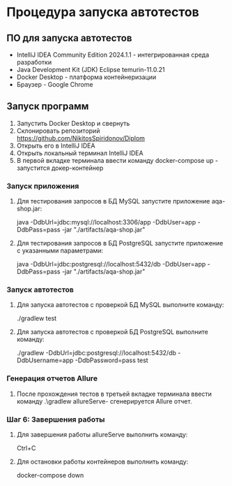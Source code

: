 # Процедура запуска автотестов

## ПО для запуска автотестов

- IntelliJ IDEA Community Edition 2024.1.1 - интегрированная среда разработки
- Java Development Kit (JDK) Eclipse temurin-11.0.21
- Docker Desktop - платформа контейнеризации
- Браузер - Google Chrome

## Запуск программ

1. Запустить Docker Desktop и свернуть
2. Склонировать репозиторий https://github.com/NikitosSpiridonov/Diplom
3. Открыть его в IntelliJ IDEA
4. Открыть локальный терминал IntelliJ IDEA
5. В первой вкладке терминала ввести команду docker-compose up - запустится докер-контейнер

### Запуск приложения

1. Для тестирования запросов в БД MySQL запустите приложение aqa-shop.jar:

   java -DdbUrl=jdbc:mysql://localhost:3306/app -DdbUser=app -DdbPass=pass -jar "./artifacts/aqa-shop.jar"

2. Для тестирования запросов в БД PostgreSQL запустите приложение с указанными параметрами:

   java -DdbUrl=jdbc:postgresql://localhost:5432/db -DdbUser=app -DdbPass=pass -jar "./artifacts/aqa-shop.jar"

### Запуск автотестов

1. Для запуска автотестов с проверкой БД MySQL выполните команду:

   ./gradlew test

2. Для запуска автотестов с проверкой БД PostgreSQL выполните команду:

   ./gradlew -DdbUrl=jdbc:postgresql://localhost:5432/db -DdbUsername=app -DdbPassword=pass test

### Генерация отчетов Allure

1. После прохождения тестов в третьей вкладке терминала ввести команду .\gradlew allureServe- сгенерируется Allure отчет.

### Шаг 6: Завершения работы

1. Для завершения работы allureServe выполнить команду:

   Ctrl+C

2. Для остановки работы контейнеров выполнить команду:

   docker-compose down
